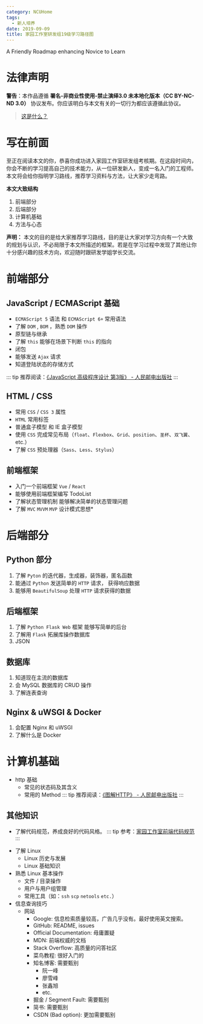 ```yaml
---
category: NCUHome
tags:
  - 新人培养
date: 2019-09-09
title: 家园工作室研发组19级学习路径图
---
```


A Friendly Roadmap enhancing Novice to Learn

<!-- more -->

# 法律声明

**警告**：本作品遵循 **署名-非商业性使用-禁止演绎3.0 未本地化版本（CC BY-NC-ND 3.0）** 协议发布。你应该明白与本文有关的一切行为都应该遵循此协议。

> [这是什么？](https://creativecommons.org/licenses/by-nc-nd/3.0/deed.zh)

# 写在前面

至正在阅读本文的你，恭喜你成功进入家园工作室研发组考核期。在这段时间内，你会不断的学习提高自己的技术能力，从一位研发新人，变成一名入门的工程师。本文将会给你指明学习路线，推荐学习资料与方法，让大家少走弯路。

**本文大致结构**

1. 前端部分
2. 后端部分
3. 计算机基础
4. 方法与心态

**声明：** 本文的目的是给大家推荐学习路线，目的是让大家对学习方向有一个大致的规划与认识，不必局限于本文所描述的框架。若是在学习过程中发现了其他让你十分感兴趣的技术方向，欢迎随时跟研发学姐学长交流。

# 前端部分

## JavaScript / ECMAScript 基础

+ `ECMAScript 5` 语法 和 `ECMAScript 6+` 常用语法
+ 了解 `DOM` , `BOM` ，熟悉 `DOM` 操作
+ 原型链与继承
+ 了解 `this` 能够在场景下判断 `this` 的指向
+ 闭包
+ 能够发送 `Ajax` 请求
+ 知道登陆状态的存储方式

::: tip
推荐阅读：[《JavaScript 高级程序设计 第3版》 - 人民邮电出版社](https://item.jd.com/10951037.html)
:::

## HTML / CSS

+ 常用 `CSS` / `CSS 3` 属性
+ `HTML` 常用标签
+ 普通盒子模型 和 IE 盒子模型
+ 使用 `CSS` 完成常见布局（`float`、`Flexbox`、`Grid`、`position`、`圣杯`、`双飞翼`、etc.）
+ 了解 `CSS` 预处理器（`Sass`、`Less`、`Stylus`）

## 前端框架

+ 入门一个前端框架 `Vue` / `React`
+ 能够使用前端框架编写 TodoList
+ 了解状态管理机制 能够解决简单的状态管理问题
+ 了解 `MVC` `MVVM` `MVP` 设计模式思想*

# 后端部分

## Python 部分

1. 了解 `Pyton` 的迭代器，生成器，装饰器，匿名函数
2. 能通过 `Python` 发送简单的 `HTTP` 请求， 获得响应数据
3. 能够用 `BeautifulSoup` 处理 `HTTP` 请求获得的数据

## 后端框架

1. 了解 `Python Flask Web` 框架 能够写简单的后台
2. 了解用 `Flask` 拓展库操作数据库
3. JSON

## 数据库

1. 知道现在主流的数据库
2. 会 MySQL 数据库的 CRUD 操作
3. 了解连表查询

## Nginx & uWSGI & Docker 

1. 会配置 Nginx 和 uWSGI
2. 了解什么是 Docker

 




# 计算机基础

+ http 基础
  + 常见的状态码及其含义
  + 常用的 Method
::: tip
  推荐阅读：[《图解HTTP》 - 人民邮电出版社](https://item.jd.com/11449491.html)
:::

## 其他知识

+ 了解代码规范，养成良好的代码风格。
::: tip
 参考：[家园工作室前端代码规范](http://fe-guide.ncuos.com/)
:::
- 了解 Linux
  - Linux 历史与发展
  - Linux 基础知识
- 熟悉 Linux 基本操作
  - 文件 / 目录操作
  - 用户与用户组管理
  - 常用工具（如：`ssh` `scp` `netools` `etc.`）
- 信息查询技巧
  - 网站
    - Google: 信息检索质量较高，广告几乎没有。最好使用英文搜索。
    - GitHub: README, issues
    - Official Documentation: 毋庸置疑
    - MDN: 前端权威的文档
    - Stack Overflow: 高质量的问答社区
    - 菜鸟教程: 很好入门的
    - 知名博客: 需要甄别
      - 阮一峰
      - 廖雪峰
      - 张鑫旭
      - etc.
    - 掘金 / Segment Fault: 需要甄别
    - 简书: 需要甄别
    - CSDN (Bad option): 更加需要甄别
